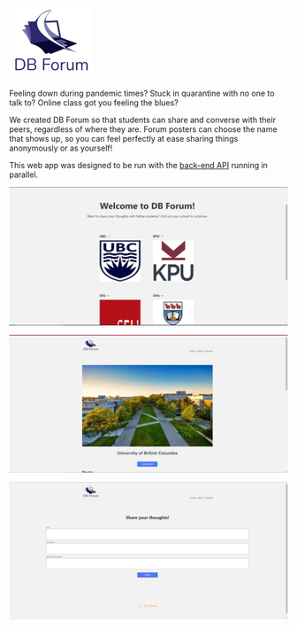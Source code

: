 ![This is an image](https://raw.githubusercontent.com/ker1200/nwHacks-2022/main/public/DBForumLogo2.png)

Feeling down during pandemic times? Stuck in quarantine with no one to talk to? Online class got you feeling the blues?

We created DB Forum so that students can share and converse with their peers, regardless of where they are. Forum posters can choose the name that shows up, so you can feel perfectly at ease sharing things anonymously or as yourself!

This web app was designed to be run with the [back-end API](https://github.com/elbfn103/dbforum-api) running in parallel.

![This is an image](https://raw.githubusercontent.com/ker1200/nwHacks-2022/main/public/homepage.png)

![This is an image](https://raw.githubusercontent.com/ker1200/nwHacks-2022/main/public/schoolpage.jpg)

![This is an image](https://raw.githubusercontent.com/ker1200/nwHacks-2022/main/public/createpost.png)
